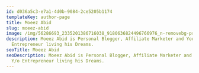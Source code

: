```yaml
---
id: d036a5c3-e7a1-4d0b-9084-2ce5205b1174
templateKey: author-page
title: Moeez Abid
slug: moeez-abid
image: /img/56286693_2335201386716038_9180636824496766976_n-removebg-preview.png
description: Moeez Abid is Personal Blogger, Affiliate Marketer and Young 18 Y/o
  Entrepreneur living his Dreams.
seoTitle: Moeez Abid
seoDescription: Moeez Abid is Personal Blogger, Affiliate Marketer and Young 18
  Y/o Entrepreneur living his Dreams.
---
```

